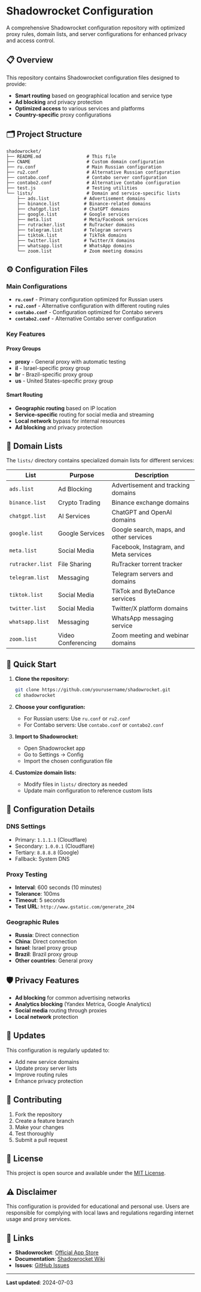 # Shadowrocket Configuration

A comprehensive Shadowrocket configuration repository with optimized proxy rules, domain lists, and server configurations for enhanced privacy and access control.

## 📋 Overview

This repository contains Shadowrocket configuration files designed to provide:
- **Smart routing** based on geographical location and service type
- **Ad blocking** and privacy protection
- **Optimized access** to various services and platforms
- **Country-specific** proxy configurations

## 🗂️ Project Structure

```
shadowrocket/
├── README.md                 # This file
├── CNAME                     # Custom domain configuration
├── ru.conf                   # Main Russian configuration
├── ru2.conf                  # Alternative Russian configuration
├── contabo.conf              # Contabo server configuration
├── contabo2.conf             # Alternative Contabo configuration
├── test.js                   # Testing utilities
└── lists/                    # Domain and service-specific lists
    ├── ads.list             # Advertisement domains
    ├── binance.list         # Binance-related domains
    ├── chatgpt.list         # ChatGPT domains
    ├── google.list          # Google services
    ├── meta.list            # Meta/Facebook services
    ├── rutracker.list       # RuTracker domains
    ├── telegram.list        # Telegram servers
    ├── tiktok.list          # TikTok domains
    ├── twitter.list         # Twitter/X domains
    ├── whatsapp.list        # WhatsApp domains
    └── zoom.list            # Zoom meeting domains
```

## ⚙️ Configuration Files

### Main Configurations

- **`ru.conf`** - Primary configuration optimized for Russian users
- **`ru2.conf`** - Alternative configuration with different routing rules
- **`contabo.conf`** - Configuration optimized for Contabo servers
- **`contabo2.conf`** - Alternative Contabo server configuration

### Key Features

#### Proxy Groups
- **proxy** - General proxy with automatic testing
- **il** - Israel-specific proxy group
- **br** - Brazil-specific proxy group  
- **us** - United States-specific proxy group

#### Smart Routing
- **Geographic routing** based on IP location
- **Service-specific** routing for social media and streaming
- **Local network** bypass for internal resources
- **Ad blocking** and privacy protection

## 🎯 Domain Lists

The `lists/` directory contains specialized domain lists for different services:

| List | Purpose | Description |
|------|---------|-------------|
| `ads.list` | Ad Blocking | Advertisement and tracking domains |
| `binance.list` | Crypto Trading | Binance exchange domains |
| `chatgpt.list` | AI Services | ChatGPT and OpenAI domains |
| `google.list` | Google Services | Google search, maps, and other services |
| `meta.list` | Social Media | Facebook, Instagram, and Meta services |
| `rutracker.list` | File Sharing | RuTracker torrent tracker |
| `telegram.list` | Messaging | Telegram servers and domains |
| `tiktok.list` | Social Media | TikTok and ByteDance services |
| `twitter.list` | Social Media | Twitter/X platform domains |
| `whatsapp.list` | Messaging | WhatsApp messaging service |
| `zoom.list` | Video Conferencing | Zoom meeting and webinar domains |

## 🚀 Quick Start

1. **Clone the repository:**
   ```bash
   git clone https://github.com/yourusername/shadowrocket.git
   cd shadowrocket
   ```

2. **Choose your configuration:**
   - For Russian users: Use `ru.conf` or `ru2.conf`
   - For Contabo servers: Use `contabo.conf` or `contabo2.conf`

3. **Import to Shadowrocket:**
   - Open Shadowrocket app
   - Go to Settings → Config
   - Import the chosen configuration file

4. **Customize domain lists:**
   - Modify files in `lists/` directory as needed
   - Update main configuration to reference custom lists

## 🔧 Configuration Details

### DNS Settings
- Primary: `1.1.1.1` (Cloudflare)
- Secondary: `1.0.0.1` (Cloudflare)
- Tertiary: `8.8.8.8` (Google)
- Fallback: System DNS

### Proxy Testing
- **Interval**: 600 seconds (10 minutes)
- **Tolerance**: 100ms
- **Timeout**: 5 seconds
- **Test URL**: `http://www.gstatic.com/generate_204`

### Geographic Rules
- **Russia**: Direct connection
- **China**: Direct connection  
- **Israel**: Israel proxy group
- **Brazil**: Brazil proxy group
- **Other countries**: General proxy

## 🛡️ Privacy Features

- **Ad blocking** for common advertising networks
- **Analytics blocking** (Yandex Metrica, Google Analytics)
- **Social media** routing through proxies
- **Local network** protection

## 🔄 Updates

This configuration is regularly updated to:
- Add new service domains
- Update proxy server lists
- Improve routing rules
- Enhance privacy protection

## 📝 Contributing

1. Fork the repository
2. Create a feature branch
3. Make your changes
4. Test thoroughly
5. Submit a pull request

## 📄 License

This project is open source and available under the [MIT License](LICENSE).

## ⚠️ Disclaimer

This configuration is provided for educational and personal use. Users are responsible for complying with local laws and regulations regarding internet usage and proxy services.

## 🔗 Links

- **Shadowrocket**: [Official App Store](https://apps.apple.com/app/shadowrocket/id932747118)
- **Documentation**: [Shadowrocket Wiki](https://github.com/Johnshall/Shadowrocket-ADBlock-Rules-Forever)
- **Issues**: [GitHub Issues](https://github.com/yourusername/shadowrocket/issues)

---

**Last updated**: 2024-07-03
